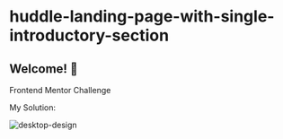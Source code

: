 # huddle-landing-page-with-single-introductory-section
## Welcome! 👋

Frontend Mentor Challenge 

My Solution:

![desktop-design](https://user-images.githubusercontent.com/26915529/114319226-fd6f0880-9ae6-11eb-9167-0248ed28d9a5.jpg)
